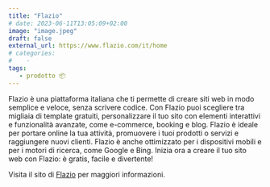 ```yaml
---
title: "Flazio"
# date: 2023-06-11T13:05:09+02:00
image: "image.jpeg"
draft: false
external_url: https://www.flazio.com/it/home
# categories:
#    - 
tags:
   - prodotto 📦
---
```

Flazio è una piattaforma italiana che ti permette di creare siti web in modo semplice e veloce, senza scrivere codice. Con Flazio puoi scegliere tra migliaia di template gratuiti, personalizzare il tuo sito con elementi interattivi e funzionalità avanzate, come e-commerce, booking e blog. Flazio è ideale per portare online la tua attività, promuovere i tuoi prodotti o servizi e raggiungere nuovi clienti. Flazio è anche ottimizzato per i dispositivi mobili e per i motori di ricerca, come Google e Bing. Inizia ora a creare il tuo sito web con Flazio: è gratis, facile e divertente!

Visita il sito di [Flazio](https://www.flazio.com/it/home) per maggiori informazioni.